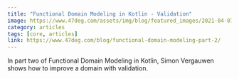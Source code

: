 ```yaml
---
title: "Functional Domain Modeling in Kotlin - Validation"
image: https://www.47deg.com/assets/img/blog/featured_images/2021-04-07-functional-domain-modeling-in-kotlin-validation.jpg
category: articles
tags: [core, articles]
link: https://www.47deg.com/blog/functional-domain-modeling-part-2/
---
```


In part two of Functional Domain Modeling in Kotlin, Simon Vergauwen shows how to improve a domain with validation.
